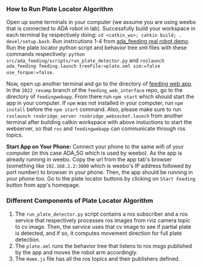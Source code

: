 ### How to Run Plate Locator Algorithm
Open up some terminals in your computer (we assume you are using weebo that is connected to ADA robot in lab). Successfully build your workspace in each terminal by respectively doing: `cd <catkin_ws>; catkin build; . devel/setup.bash`. Run instrcutions 1-4 from [ada_feeding real robot demo](https://github.com/personalrobotics/ada_feeding/blob/main/README.md#demo-run-steps). Run the plate locator python script and behavior tree xml files with these commands respectively: `python src/ada_feeding/scripts/run_plate_detector.py` and `roslaunch ada_feeding feeding.launch treeFile:=plate.xml sim:=false use_forque:=false`.

Now, open up another terminal and go to the directory of [feeding web app](https://github.com/personalrobotics/feeding_web_interface/tree/2022_revamp/feedingwebapp). In the `2022_revamp` branch of the `feeding_web_interface` repo, go to the directory of `feedingwebapp`. From there run `npm start` which should start the app in your computer. If `npm` was not installed in your computer, run `npm install` before the `npm start` command. Also, please make sure to run `roslaunch rosbridge_server rosbridge_websocket.launch` from another terminal after building catkin workspace with above instuctions to start the webserver, so that `ros` and `feedingwebapp` can communicate through ros topics.

**Start App on Your Phone:** Connect your phone to the same wifi of your computer (in this case ADA_5G which is used by weebo). As the app is already running in weebo. Copy the url from the app tab's browser (something like `192.168.2.2:3000` which is weebo's IP address followed by port number) to browser in your phone. Then, the app should be running in your phone too. Go to the plate locator buttons by clicking on `Start Feeding` button from app's homepage.

### Different Components of Plate Locator Algorithm
1. The `run_plate_detector.py` script contains a ros subscriber and a ros service that respectively processes ros images from rviz camera topic to cv image. Then, the service uses that cv image to see if partial plate is detected, and if so, it computes movement direction for full plate detection.
2. The `plate.xml` runs the behavior tree that listens to ros msgs published by the app and moves the robot arm accordingly.
3. The `Home.js` file has all the ros topics and their publishers defined.